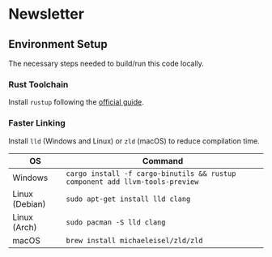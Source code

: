 # Newsletter

## Environment Setup
The necessary steps needed to build/run this code locally.

### Rust Toolchain
Install `rustup` following the [official guide](https://www.rust-lang.org/tools/install "rust-lang.org").

### Faster Linking 
Install `lld` (Windows and Linux) or `zld` (macOS) to reduce compilation time.

| OS             | Command                                                                      |
|----------------|------------------------------------------------------------------------------|
| Windows        | `cargo install -f cargo-binutils && rustup component add llvm-tools-preview` |
| Linux (Debian) | `sudo apt-get install lld clang`                                             |
| Linux (Arch)   | `sudo pacman -S lld clang`                                                   |
| macOS          | `brew install michaeleisel/zld/zld`                                          |
